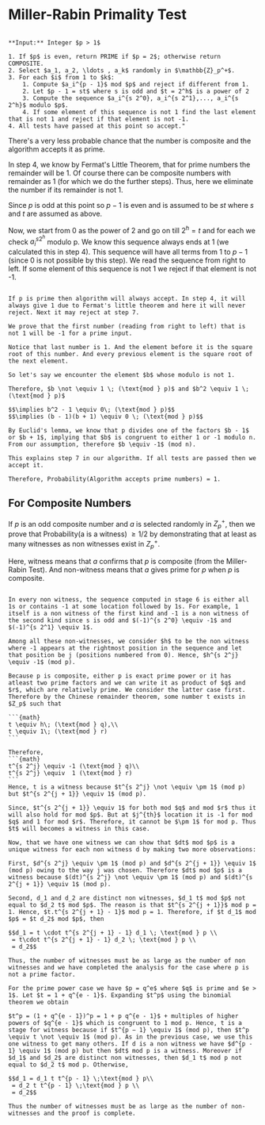 # Miller-Rabin Primality Test

````{prf:algorithm} Miller Rabin Test

**Input:** Integer $p > 1$

1. If $p$ is even, return PRIME if $p = 2$; otherwise return COMPOSITE.
2. Select $a_1, a_2, \ldots , a_k$ randomly in $\mathbb{Z}_p^+$.
3. For each $i$ from 1 to $k$:
	1. Compute $a_i^{p - 1}$ mod $p$ and reject if different from 1.
	2. Let $p - 1 = st$ where s is odd and $t = 2^h$ is a power of 2
	3. Compute the sequence $a_i^{s 2^0}, a_i^{s 2^1},..., a_i^{s 2^h}$ modulo $p$.
	4. If some element of this sequence is not 1 find the last element that is not 1 and reject if that element is not -1.
4. All tests have passed at this point so accept."
````

There's a very less probable chance that the number is composite and the algorithm accepts it as prime.

In step 4, we know by Fermat's Little Theorem, that for prime numbers the remainder will be 1. Of course there can be composite numbers with remainder as 1 (for which we do the further steps). Thus, here we eliminate the number if its remainder is not 1.

Since $p$ is odd at this point so $p - 1$ is even and is assumed to be $st$ where $s$ and $t$ are assumed as above.

Now, we start from 0 as the power of 2 and go on till $2^h = t$ and for each we check $a_i^{s 2^h}$ modulo p. We know this sequence always ends at 1 (we calculated this in step 4). This sequence will have all terms from $1$ to $p - 1$ (since 0 is not possible by this step). We read the sequence from right to left. If some element of this sequence is not 1 we reject if that element is not -1.

````{prf:proof}

If p is prime then algorithm will always accept. In step 4, it will always give 1 due to Fermat's little theorem and here it will never reject. Next it may reject at step 7.

We prove that the first number (reading from right to left) that is not 1 will be -1 for a prime input.

Notice that last number is 1. And the element before it is the square root of this number. And every previous element is the square root of the next element.

So let's say we encounter the element $b$ whose modulo is not 1.

Therefore, $b \not \equiv 1 \; (\text{mod } p)$ and $b^2 \equiv 1 \; (\text{mod } p)$

$$\implies b^2 - 1 \equiv 0\; (\text{mod } p)$$
$$\implies (b - 1)(b + 1) \equiv 0 \; (\text{mod } p)$$

By Euclid's lemma, we know that p divides one of the factors $b - 1$ or $b + 1$, implying that $b$ is congruent to either 1 or -1 modulo n.
From our assumption, therefore $b \equiv -1$ (mod n).

This explains step 7 in our algorithm. If all tests are passed then we accept it.

Therefore, Probability(Algorithm accepts prime numbers) = 1.
````

## For Composite Numbers

If $p$ is an odd composite number and $a$ is selected randomly in $Z_p^+$, then we prove that Probability(a is a witness) $\ge 1/2$ by demonstrating that at least as many witnesses as non witnesses exist in $Z_p^+$.

Here, witness means that $a$ confirms that $p$ is composite (from the Miller-Rabin Test). And non-witness means that $a$ gives prime for $p$ when $p$ is composite.

````{prf:proof}

In every non witness, the sequence computed in stage 6 is either all 1s or contains -1 at some location followed by 1s. For example, 1 itself is a non witness of the first kind and -1 is a non witness of the second kind since s is odd and $(-1)^{s 2^0} \equiv -1$ and $(-1)^{s 2^1} \equiv 1$.

Among all these non-witnesses, we consider $h$ to be the non witness where -1 appears at the rightmost position in the sequence and let that position be j (positions numbered from 0). Hence, $h^{s 2^j} \equiv -1$ (mod p).

Because p is composite, either p is exact prime power or it has atleast two prime factors and we can write it as product of $q$ and $r$, which are relatively prime. We consider the latter case first. Therefore by the Chinese remainder theorem, some number t exists in $Z_p$ such that

```{math}
t \equiv h\; (\text{mod } q),\\
t \equiv 1\; (\text{mod } r)
```

Therefore,
```{math}
t^{s 2^j} \equiv -1 (\text{mod } q)\\
t^{s 2^j} \equiv  1 (\text{mod } r)
```
Hence, t is a witness because $t^{s 2^j} \not \equiv \pm 1$ (mod p) but $t^{s 2^{j + 1}} \equiv 1$ (mod p).

Since, $t^{s 2^{j + 1}} \equiv 1$ for both mod $q$ and mod $r$ thus it will also hold for mod $p$. But at $j^{th}$ location it is -1 for mod $q$ and 1 for mod $r$. Therefore, it cannot be $\pm 1$ for mod p. Thus $t$ will becomes a witness in this case.

Now, that we have one witness we can show that $dt$ mod $p$ is a unique witness for each non witness d by making two more observations:

First, $d^{s 2^j} \equiv \pm 1$ (mod p) and $d^{s 2^{j + 1}} \equiv 1$ (mod p) owing to the way j was chosen. Therefore $dt$ mod $p$ is a witness because $(dt)^{s 2^j} \not \equiv \pm 1$ (mod p) and $(dt)^{s 2^{j + 1}} \equiv 1$ (mod p).

Second, d_1 and d_2 are distinct non witnesses, $d_1 t$ mod $p$ not equal to $d_2 t$ mod $p$. The reason is that $t^{s 2^{j + 1}}$ mod p = 1. Hence, $t.t^{s 2^{j + 1} - 1}$ mod p = 1. Therefore, if $t d_1$ mod $p$ = $t d_2$ mod $p$, then

$$d_1 = t \cdot t^{s 2^{j + 1} - 1} d_1 \; \text{mod } p \\
 = t\cdot t^{s 2^{j + 1} - 1} d_2 \; \text{mod } p \\
 = d_2$$

Thus, the number of witnesses must be as large as the number of non witnesses and we have completed the analysis for the case where p is not a prime factor.

For the prime power case we have $p = q^e$ where $q$ is prime and $e > 1$. Let $t = 1 + q^{e - 1}$. Expanding $t^p$ using the binomial theorem we obtain

$t^p = (1 + q^{e - 1})^p = 1 + p q^{e - 1}$ + multiples of higher powers of $q^{e - 1}$ which is congruent to 1 mod p. Hence, t is a stage for witness because if $t^{p − 1} \equiv 1$ (mod p), then $t^p \equiv t \not \equiv 1$ (mod p). As in the previous case, we use this one witness to get many others. If d is a non witness we have $d^{p - 1} \equiv 1$ (mod p) but then $dt$ mod p is a witness. Moreover if $d_1$ and $d_2$ are distinct non witnesses, then $d_1 t$ mod p not equal to $d_2 t$ mod p. Otherwise,

$$d_1 = d_1 t t^{p - 1} \;\text{mod } p\\
 = d_2 t t^{p - 1} \;\text{mod } p \\
 = d_2$$

Thus the number of witnesses must be as large as the number of non-witnesses and the proof is complete.
````